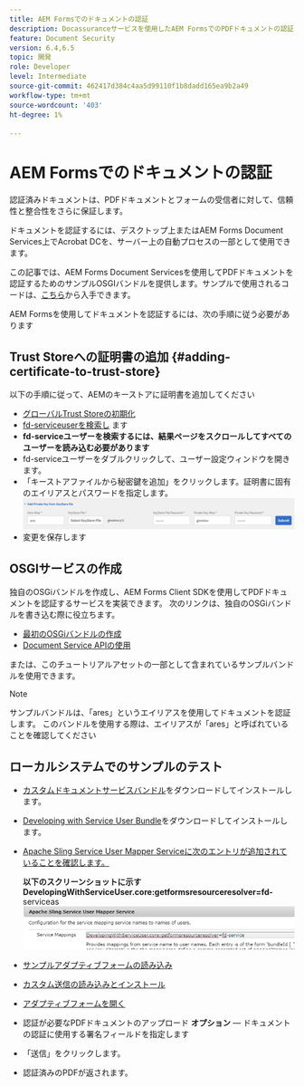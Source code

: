 ```yaml
---
title: AEM Formsでのドキュメントの認証
description: Docassuranceサービスを使用したAEM FormsでのPDFドキュメントの認証
feature: Document Security
version: 6.4,6.5
topic: 開発
role: Developer
level: Intermediate
source-git-commit: 462417d384c4aa5d99110f1b8dadd165ea9b2a49
workflow-type: tm+mt
source-wordcount: '403'
ht-degree: 1%

---
```



# AEM Formsでのドキュメントの認証

認証済みドキュメントは、PDFドキュメントとフォームの受信者に対して、信頼性と整合性をさらに保証します。

ドキュメントを認証するには、デスクトップ上またはAEM Forms Document Services上でAcrobat DCを、サーバー上の自動プロセスの一部として使用できます。

この記事では、AEM Forms Document Servicesを使用してPDFドキュメントを認証するためのサンプルOSGIバンドルを提供します。サンプルで使用されるコードは、[こちら](https://helpx.adobe.com/experience-manager/6-4/forms/using/aem-document-services-programmatically.html)から入手できます。

AEM Formsを使用してドキュメントを認証するには、次の手順に従う必要があります

## Trust Storeへの証明書の追加 {#adding-certificate-to-trust-store}

以下の手順に従って、AEMのキーストアに証明書を追加してください

* [グローバルTrust Storeの初期化](http://localhost:4502/libs/granite/security/content/truststore.html)
* [fd-serviceuserを検索し](http://localhost:4502/security/users.html) ます
* **fd-serviceユーザーを検索するには、結果ページをスクロールしてすべてのユーザーを読み込む必要があります**
* fd-serviceユーザーをダブルクリックして、ユーザー設定ウィンドウを開きます。
* 「キーストアファイルから秘密鍵を追加」をクリックします。証明書に固有のエイリアスとパスワードを指定します。
   ![add-certificate](assets/adding-certificate-keystore.PNG)
* 変更を保存します

## OSGIサービスの作成

独自のOSGiバンドルを作成し、AEM Forms Client SDKを使用してPDFドキュメントを認証するサービスを実装できます。 次のリンクは、独自のOSGiバンドルを書き込む際に役立ちます。

* [最初のOSGiバンドルの作成](https://helpx.adobe.com/experience-manager/using/maven_arch13.html)
* [Document Service APIの使用](https://helpx.adobe.com/experience-manager/6-4/forms/using/aem-document-services-programmatically.html)

または、このチュートリアルアセットの一部として含まれているサンプルバンドルを使用できます。

>[!NOTE]
>
>サンプルバンドルは、「ares」というエイリアスを使用してドキュメントを認証します。 このバンドルを使用する際は、エイリアスが「ares」と呼ばれていることを確認してください

## ローカルシステムでのサンプルのテスト

* [カスタムドキュメントサービスバンドル](/help/forms/assets/common-osgi-bundles/AEMFormsDocumentServices.core-1.0-SNAPSHOT.jar)をダウンロードしてインストールします。
* [Developing with Service User Bundle](/help/forms/assets/common-osgi-bundles/DevelopingWithServiceUser.jar)をダウンロードしてインストールします。
* [Apache Sling Service User Mapper Serviceに次のエントリが追加されていることを確認します。](http://localhost:4502/system/console/configMgr)

   **以下のスクリーンショットに示すDevelopingWithServiceUser.core:getformsresourceresolver=fd-** serviceas
   ![User-Mapper](assets/user-mapper-service.PNG)
* [サンプルアダプティブフォームの読み込み](assets/certify-pdf-af.zip)
* [カスタム送信の読み込みとインストール](assets/custom-submit-certify.zip)
* [アダプティブフォームを開く](http://localhost:4502/content/dam/formsanddocuments/certifypdf/jcr:content?wcmmode=disabled)
* 認証が必要なPDFドキュメントのアップロード
   **オプション**  — ドキュメントの認証に使用する署名フィールドを指定します
* 「送信」をクリックします。
* 認証済みのPDFが返されます。



